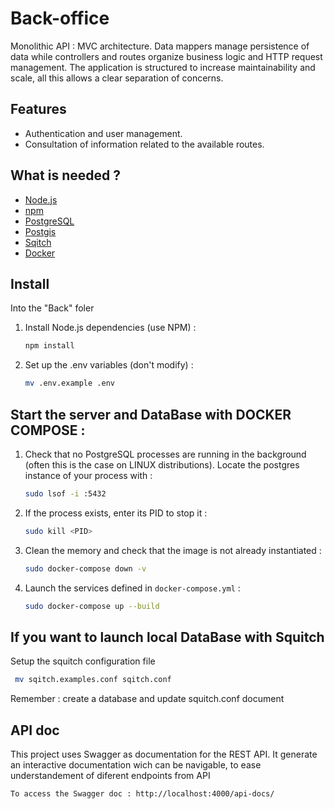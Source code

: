 # Back-office
 
Monolithic API : MVC architecture.
Data mappers manage persistence of data while controllers and routes organize business logic and HTTP request management. 
The application is structured to increase maintainability and scale, all this allows a clear separation of concerns.

## Features

- Authentication and user management.
- Consultation of information related to the available routes.

## What is needed ?

- [Node.js](https://nodejs.org/)
- [npm](https://www.npmjs.com/)
- [PostgreSQL](https://www.postgresql.org/)
- [Postgis](https://postgis.net/)
- [Sqitch](https://sqitch.org/)
- [Docker](https://www.docker.com/)

## Install
Into the "Back" foler

1. Install Node.js dependencies (use NPM) :

   ```bash
   npm install
   ```

2. Set up the .env variables (don't modify) : 

   ```bash
   mv .env.example .env
   ```

## Start the server and DataBase with DOCKER COMPOSE : 

1. Check that no PostgreSQL processes are running in the background (often this is the case on LINUX distributions). Locate the postgres instance of your process with :
   ```bash
   sudo lsof -i :5432
   ```

2. If the process exists, enter its PID to stop it :
   ```bash
   sudo kill <PID>
   ```

3. Clean the memory and check that the image is not already instantiated :
   ```bash
   sudo docker-compose down -v
   ```

4. Launch the services defined in `docker-compose.yml` :
   ```bash
   sudo docker-compose up --build
   ```

       
## If you want to launch local DataBase with Squitch 

Setup the squitch configuration file 
   ```bash
    mv sqitch.examples.conf sqitch.conf
   ```

Remember : create a database and update squitch.conf document

## API doc
This project uses Swagger as documentation for the REST API. It generate an interactive documentation wich can be navigable, to ease understandement of diferent endpoints from API

    To access the Swagger doc : http://localhost:4000/api-docs/




